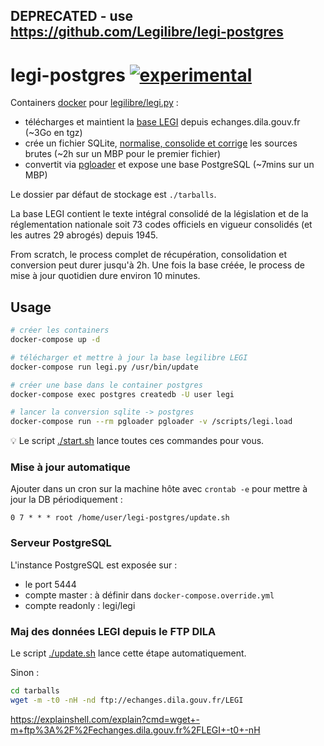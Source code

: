 ## DEPRECATED - use https://github.com/Legilibre/legi-postgres

# legi-postgres [![experimental](http://badges.github.io/stability-badges/dist/experimental.svg)](http://github.com/badges/stability-badges)

Containers [docker](<https://fr.wikipedia.org/wiki/Docker_(logiciel)>) pour [legilibre/legi.py](https://github.com/Legilibre/legi.py) :

- télécharges et maintient la [base LEGI](https://www.data.gouv.fr/fr/datasets/legi-codes-lois-et-reglements-consolides/) depuis echanges.dila.gouv.fr (~3Go en tgz)
- crée un fichier SQLite, [normalise, consolide et corrige](https://github.com/Legilibre/legi.py#fonctionnalit%C3%A9s) les sources brutes (~2h sur un MBP pour le premier fichier)
- convertit via [pgloader](http://pgloader.io/) et expose une base PostgreSQL (~7mins sur un MBP)

Le dossier par défaut de stockage est `./tarballs`.

La base LEGI contient le texte intégral consolidé de la législation et de la réglementation nationale soit 73 codes officiels en vigueur consolidés (et les autres 29 abrogés) depuis 1945.

From scratch, le process complet de récupération, consolidation et conversion peut durer jusqu'à 2h. Une fois la base créée, le process de mise à jour quotidien dure environ 10 minutes.

## Usage

```sh
# créer les containers
docker-compose up -d

# télécharger et mettre à jour la base legilibre LEGI
docker-compose run legi.py /usr/bin/update

# créer une base dans le container postgres
docker-compose exec postgres createdb -U user legi

# lancer la conversion sqlite -> postgres
docker-compose run --rm pgloader pgloader -v /scripts/legi.load
```

:bulb: Le script [./start.sh](./start.sh) lance toutes ces commandes pour vous.

### Mise à jour automatique

Ajouter dans un cron sur la machine hôte avec `crontab -e` pour mettre à jour la DB périodiquement :

`0 7 * * * root /home/user/legi-postgres/update.sh`

### Serveur PostgreSQL

L'instance PostgreSQL est exposée sur :

- le port 5444
- compte master : à définir dans `docker-compose.override.yml`
- compte readonly : legi/legi

### Maj des données LEGI depuis le FTP DILA

Le script [./update.sh](./update.sh) lance cette étape automatiquement.

Sinon :

```sh
cd tarballs
wget -m -t0 -nH -nd ftp://echanges.dila.gouv.fr/LEGI
```

https://explainshell.com/explain?cmd=wget+-m+ftp%3A%2F%2Fechanges.dila.gouv.fr%2FLEGI+-t0+-nH
